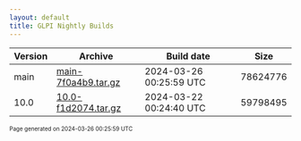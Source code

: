 ```yaml
---
layout: default
title: GLPI Nightly Builds
---
```


Version|Archive|Build date|Size
---|---|---|---
main|[main-7f0a4b9.tar.gz](main-7f0a4b9.tar.gz)|2024-03-26 00:25:59 UTC|78624776
10.0|[10.0-f1d2074.tar.gz](10.0-f1d2074.tar.gz)|2024-03-22 00:24:40 UTC|59798495

<font size="1">Page generated on 2024-03-26 00:25:59 UTC</font>
